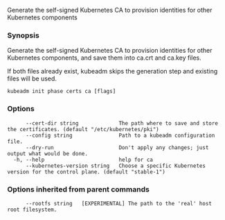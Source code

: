 
Generate the self-signed Kubernetes CA to provision identities for other Kubernetes components

### Synopsis

Generate the self-signed Kubernetes CA to provision identities for other Kubernetes components, and save them into ca.crt and ca.key files.

If both files already exist, kubeadm skips the generation step and existing files will be used.

```
kubeadm init phase certs ca [flags]
```

### Options

```
      --cert-dir string             The path where to save and store the certificates. (default "/etc/kubernetes/pki")
      --config string               Path to a kubeadm configuration file.
      --dry-run                     Don't apply any changes; just output what would be done.
  -h, --help                        help for ca
      --kubernetes-version string   Choose a specific Kubernetes version for the control plane. (default "stable-1")
```

### Options inherited from parent commands

```
      --rootfs string   [EXPERIMENTAL] The path to the 'real' host root filesystem.
```
